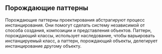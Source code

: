 <h2>Порождающие паттерны</h2>
<p>Порождающие паттерны проектирования абстрагируют процесс инстанцирования. Они помогут сделать систему независимой от способа создания, композиции и представления объектов. Паттерн, порождающий классы, использует наследование, чтобы варьировать инстанцируемый класс, а паттерн, порождающий объекты, делегирует инстанцирование другому объекту.</p>